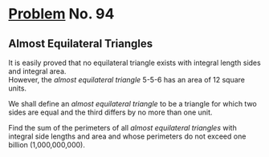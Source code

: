 # [Problem](https://projecteuler.net/problem=94) No. 94

## Almost Equilateral Triangles

It is easily proved that no equilateral triangle exists with integral length sides and integral area.<br>
However, the *almost equilateral triangle* 5-5-6 has an area of 12 square units.

We shall define an *almost equilateral triangle* to be a triangle for which two sides are equal and the third differs by no more than one unit.

Find the sum of the perimeters of all *almost equilateral triangles* with integral side lengths and area and whose perimeters do not exceed one billion (1,000,000,000).
